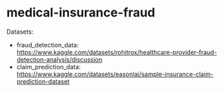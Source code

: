 # medical-insurance-fraud

Datasets:

- fraud_detection_data: https://www.kaggle.com/datasets/rohitrox/healthcare-provider-fraud-detection-analysis/discussion
- claim_prediction_data: https://www.kaggle.com/datasets/easonlai/sample-insurance-claim-prediction-dataset